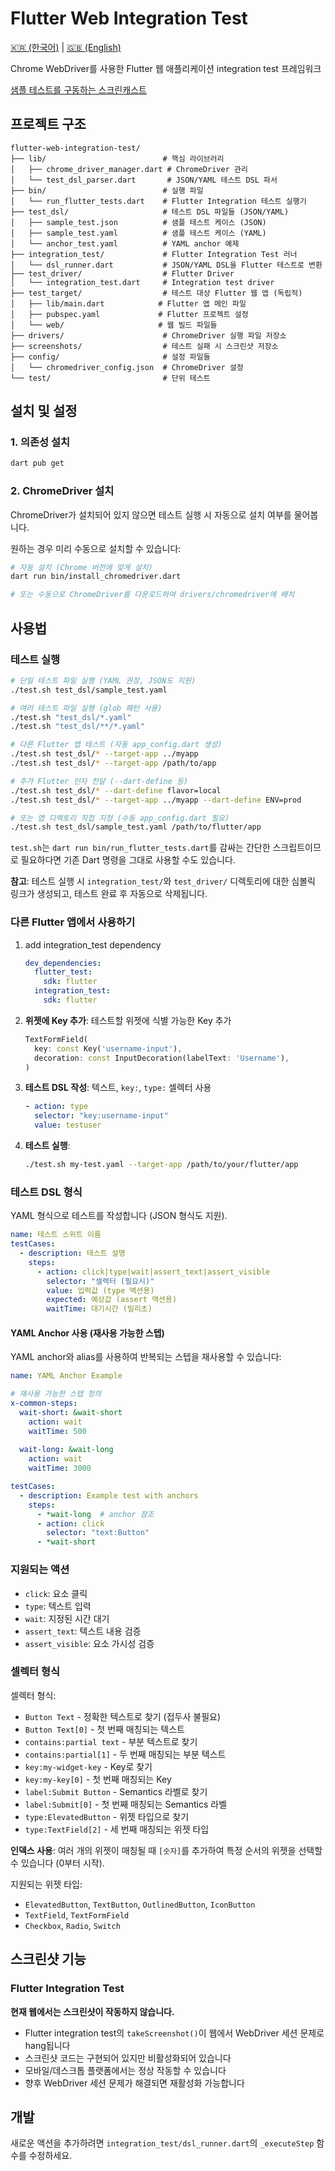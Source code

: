 # Flutter Web Integration Test

[🇰🇷 (한국어)](./README_KO.md) | [🇬🇧 (English)](./README.md)

Chrome WebDriver를 사용한 Flutter 웹 애플리케이션 integration test 프레임워크

[샘플 테스트를 구동하는 스크린캐스트](https://youtu.be/5ak3G1bGFAw)

## 프로젝트 구조

```
flutter-web-integration-test/
├── lib/                          # 핵심 라이브러리
│   ├── chrome_driver_manager.dart # ChromeDriver 관리
│   └── test_dsl_parser.dart       # JSON/YAML 테스트 DSL 파서
├── bin/                          # 실행 파일
│   └── run_flutter_tests.dart    # Flutter Integration 테스트 실행기
├── test_dsl/                     # 테스트 DSL 파일들 (JSON/YAML)
│   ├── sample_test.json          # 샘플 테스트 케이스 (JSON)
│   ├── sample_test.yaml          # 샘플 테스트 케이스 (YAML)
│   └── anchor_test.yaml          # YAML anchor 예제
├── integration_test/             # Flutter Integration Test 러너
│   └── dsl_runner.dart           # JSON/YAML DSL을 Flutter 테스트로 변환
├── test_driver/                  # Flutter Driver
│   └── integration_test.dart     # Integration test driver
├── test_target/                  # 테스트 대상 Flutter 웹 앱 (독립적)
│   ├── lib/main.dart            # Flutter 앱 메인 파일
│   ├── pubspec.yaml             # Flutter 프로젝트 설정
│   └── web/                     # 웹 빌드 파일들
├── drivers/                      # ChromeDriver 실행 파일 저장소
├── screenshots/                  # 테스트 실패 시 스크린샷 저장소
├── config/                       # 설정 파일들
│   └── chromedriver_config.json  # ChromeDriver 설정
└── test/                         # 단위 테스트
```

## 설치 및 설정

### 1. 의존성 설치
```bash
dart pub get
```

### 2. ChromeDriver 설치
ChromeDriver가 설치되어 있지 않으면 테스트 실행 시 자동으로 설치 여부를 물어봅니다.

원하는 경우 미리 수동으로 설치할 수 있습니다:

```bash
# 자동 설치 (Chrome 버전에 맞게 설치)
dart run bin/install_chromedriver.dart

# 또는 수동으로 ChromeDriver를 다운로드하여 drivers/chromedriver에 배치
```

## 사용법

### 테스트 실행

```bash
# 단일 테스트 파일 실행 (YAML 권장, JSON도 지원)
./test.sh test_dsl/sample_test.yaml

# 여러 테스트 파일 실행 (glob 패턴 사용)
./test.sh "test_dsl/*.yaml"
./test.sh "test_dsl/**/*.yaml"

# 다른 Flutter 앱 테스트 (자동 app_config.dart 생성)
./test.sh test_dsl/* --target-app ../myapp
./test.sh test_dsl/* --target-app /path/to/app

# 추가 Flutter 인자 전달 (--dart-define 등)
./test.sh test_dsl/* --dart-define flavor=local
./test.sh test_dsl/* --target-app ../myapp --dart-define ENV=prod

# 또는 앱 디렉토리 직접 지정 (수동 app_config.dart 필요)
./test.sh test_dsl/sample_test.yaml /path/to/flutter/app
```

`test.sh`는 `dart run bin/run_flutter_tests.dart`를 감싸는 간단한 스크립트이므로 필요하다면 기존 Dart 명령을 그대로 사용할 수도 있습니다.

**참고**: 테스트 실행 시 `integration_test/`와 `test_driver/` 디렉토리에 대한 심볼릭 링크가 생성되고, 테스트 완료 후 자동으로 삭제됩니다.

### 다른 Flutter 앱에서 사용하기

1. add integration_test dependency
   ```yaml
   dev_dependencies:
     flutter_test:
       sdk: flutter
     integration_test:
       sdk: flutter
   ```

2. **위젯에 Key 추가**: 테스트할 위젯에 식별 가능한 Key 추가
   ```dart
   TextFormField(
     key: const Key('username-input'),
     decoration: const InputDecoration(labelText: 'Username'),
   )
   ```

3. **테스트 DSL 작성**: 텍스트, `key:`, `type:` 셀렉터 사용
   ```yaml
   - action: type
     selector: "key:username-input"
     value: testuser
   ```

4. **테스트 실행**:
   ```bash
   ./test.sh my-test.yaml --target-app /path/to/your/flutter/app
   ```



### 테스트 DSL 형식

YAML 형식으로 테스트를 작성합니다 (JSON 형식도 지원).

```yaml
name: 테스트 스위트 이름
testCases:
  - description: 테스트 설명
    steps:
      - action: click|type|wait|assert_text|assert_visible
        selector: "셀렉터 (필요시)"
        value: 입력값 (type 액션용)
        expected: 예상값 (assert 액션용)
        waitTime: 대기시간 (밀리초)
```

#### YAML Anchor 사용 (재사용 가능한 스텝)

YAML anchor와 alias를 사용하여 반복되는 스텝을 재사용할 수 있습니다:

```yaml
name: YAML Anchor Example

# 재사용 가능한 스텝 정의
x-common-steps:
  wait-short: &wait-short
    action: wait
    waitTime: 500
  
  wait-long: &wait-long
    action: wait
    waitTime: 3000

testCases:
  - description: Example test with anchors
    steps:
      - *wait-long  # anchor 참조
      - action: click
        selector: "text:Button"
      - *wait-short
```

### 지원되는 액션

- `click`: 요소 클릭
- `type`: 텍스트 입력
- `wait`: 지정된 시간 대기
- `assert_text`: 텍스트 내용 검증
- `assert_visible`: 요소 가시성 검증

### 셀렉터 형식

셀렉터 형식:
- `Button Text` - 정확한 텍스트로 찾기 (접두사 불필요)
- `Button Text[0]` - 첫 번째 매칭되는 텍스트
- `contains:partial text` - 부분 텍스트로 찾기
- `contains:partial[1]` - 두 번째 매칭되는 부분 텍스트
- `key:my-widget-key` - Key로 찾기
- `key:my-key[0]` - 첫 번째 매칭되는 Key
- `label:Submit Button` - Semantics 라벨로 찾기
- `label:Submit[0]` - 첫 번째 매칭되는 Semantics 라벨
- `type:ElevatedButton` - 위젯 타입으로 찾기
- `type:TextField[2]` - 세 번째 매칭되는 위젯 타입

**인덱스 사용**: 여러 개의 위젯이 매칭될 때 `[숫자]`를 추가하여 특정 순서의 위젯을 선택할 수 있습니다 (0부터 시작).

지원되는 위젯 타입:
- `ElevatedButton`, `TextButton`, `OutlinedButton`, `IconButton`
- `TextField`, `TextFormField`
- `Checkbox`, `Radio`, `Switch`

## 스크린샷 기능

### Flutter Integration Test
**현재 웹에서는 스크린샷이 작동하지 않습니다.**

- Flutter integration test의 `takeScreenshot()`이 웹에서 WebDriver 세션 문제로 hang됩니다
- 스크린샷 코드는 구현되어 있지만 비활성화되어 있습니다
- 모바일/데스크톱 플랫폼에서는 정상 작동할 수 있습니다
- 향후 WebDriver 세션 문제가 해결되면 재활성화 가능합니다

## 개발

새로운 액션을 추가하려면 `integration_test/dsl_runner.dart`의 `_executeStep` 함수를 수정하세요.
